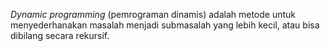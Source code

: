 *Dynamic programming* (pemrograman dinamis) adalah metode untuk menyederhanakan masalah menjadi submasalah yang lebih kecil, atau bisa dibilang secara rekursif.